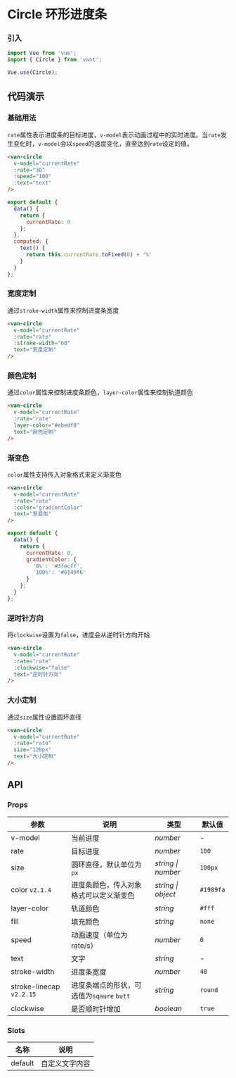 # Circle 环形进度条

### 引入

``` javascript
import Vue from 'vue';
import { Circle } from 'vant';

Vue.use(Circle);
```

## 代码演示

### 基础用法

`rate`属性表示进度条的目标进度，`v-model`表示动画过程中的实时进度。当`rate`发生变化时，`v-model`会以`speed`的速度变化，直至达到`rate`设定的值。

```html
<van-circle
  v-model="currentRate"
  :rate="30"
  :speed="100"
  :text="text"
/>
```

``` javascript
export default {
  data() {
    return {
      currentRate: 0
    };
  },
  computed: {
    text() {
      return this.currentRate.toFixed(0) + '%'
    }
  }
};
```

### 宽度定制

通过`stroke-width`属性来控制进度条宽度

```html
<van-circle
  v-model="currentRate"
  :rate="rate"
  :stroke-width="60"
  text="宽度定制"
/>
```

### 颜色定制

通过`color`属性来控制进度条颜色，`layer-color`属性来控制轨道颜色

```html
<van-circle
  v-model="currentRate"
  :rate="rate"
  layer-color="#ebedf0"
  text="颜色定制"
/>
```

### 渐变色

`color`属性支持传入对象格式来定义渐变色

```html
<van-circle
  v-model="currentRate"
  :rate="rate"
  :color="gradientColor"
  text="渐变色"
/>
```

``` javascript
export default {
  data() {
    return {
      currentRate: 0,
      gradientColor: {
        '0%': '#3fecff',
        '100%': '#6149f6'
      }
    };
  }
};
```

### 逆时针方向

将`clockwise`设置为`false`，进度会从逆时针方向开始

```html
<van-circle
  v-model="currentRate"
  :rate="rate"
  :clockwise="false"
  text="逆时针方向"
/>
```

### 大小定制

通过`size`属性设置圆环直径

```html
<van-circle
  v-model="currentRate"
  :rate="rate"
  size="120px"
  text="大小定制"
/>
```

## API

### Props

| 参数 | 说明 | 类型 | 默认值 |
|------|------|------|------|
| v-model | 当前进度 | *number* | - |
| rate | 目标进度 | *number* | `100` |
| size | 圆环直径，默认单位为 `px` | *string \| number* | `100px` |
| color `v2.1.4` | 进度条颜色，传入对象格式可以定义渐变色 | *string \| object* | `#1989fa` |
| layer-color | 轨道颜色 | *string* | `#fff` |
| fill | 填充颜色 | *string* | `none` |
| speed | 动画速度（单位为 rate/s）| *number* | `0` |
| text | 文字 | *string* | - |
| stroke-width | 进度条宽度 | *number* | `40` |
| stroke-linecap `v2.2.15` | 进度条端点的形状，可选值为`sqaure` `butt` | *string* | `round` |
| clockwise | 是否顺时针增加 | *boolean* | `true` |

### Slots

| 名称 | 说明 |
|------|------|
| default | 自定义文字内容 |
